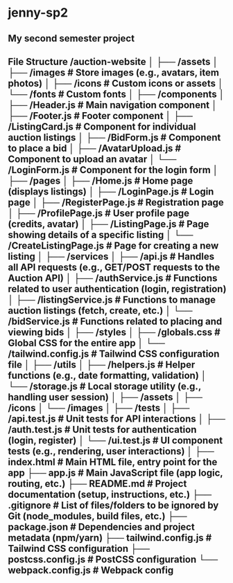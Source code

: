 # jenny-sp2
My second semester project
------------------------------------------------------------------------------------------------------------------------
File Structure
/auction-website
│
├── /assets
│   ├── /images             # Store images (e.g., avatars, item photos)
│   ├── /icons              # Custom icons or assets
│   └── /fonts              # Custom fonts 
│
├── /components
│   ├── /Header.js          # Main navigation component
│   ├── /Footer.js          # Footer component
│   ├── /ListingCard.js     # Component for individual auction listings
│   ├── /BidForm.js         # Component to place a bid
│   ├── /AvatarUpload.js    # Component to upload an avatar
│   └── /LoginForm.js       # Component for the login form
│
├── /pages
│   ├── /Home.js            # Home page (displays listings)
│   ├── /LoginPage.js       # Login page
│   ├── /RegisterPage.js    # Registration page
│   ├── /ProfilePage.js     # User profile page (credits, avatar)
│   ├── /ListingPage.js     # Page showing details of a specific listing
│   └── /CreateListingPage.js # Page for creating a new listing
│
├── /services
│   ├── /api.js             # Handles all API requests (e.g., GET/POST requests to the Auction API)
│   ├── /authService.js     # Functions related to user authentication (login, registration)
│   ├── /listingService.js  # Functions to manage auction listings (fetch, create, etc.)
│   └── /bidService.js      # Functions related to placing and viewing bids
│
├── /styles
│   ├── /globals.css        # Global CSS for the entire app 
│   └── /tailwind.config.js # Tailwind CSS configuration file 
│
├── /utils
│   ├── /helpers.js         # Helper functions (e.g., date formatting, validation)
│   └── /storage.js         # Local storage utility (e.g., handling user session)
│
├── /assets
│   ├── /icons
│   └── /images
│
├── /tests
│   ├── /api.test.js        # Unit tests for API interactions
│   ├── /auth.test.js       # Unit tests for authentication (login, register)
│   └── /ui.test.js         # UI component tests (e.g., rendering, user interactions)
│
├── index.html              # Main HTML file, entry point for the app
├── app.js                  # Main JavaScript file (app logic, routing, etc.)
├── README.md               # Project documentation (setup, instructions, etc.)
├── .gitignore              # List of files/folders to be ignored by Git (node_modules, build files, etc.)
├── package.json            # Dependencies and project metadata (npm/yarn)
├── tailwind.config.js      # Tailwind CSS configuration
├── postcss.config.js       # PostCSS configuration
└── webpack.config.js       # Webpack config 
------------------------------------------------------------------------------------------------------------------------
